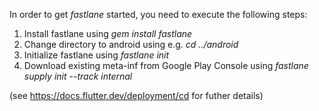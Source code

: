 In order to get *fastlane* started, you need to execute the following steps:

1. Install fastlane using
    *gem install fastlane*
2. Change directory to android using e.g. *cd ../android*
3. Initialize fastlane using *fastlane init* 
4. Download existing meta-inf from Google Play Console using *fastlane supply init --track internal*


(see https://docs.flutter.dev/deployment/cd for futher details)
